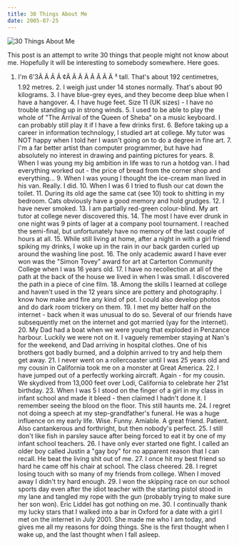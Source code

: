 ```yaml
---
title: 30 Things About Me
date: 2005-07-25
---
```


![30 Things About Me](https://source.unsplash.com/l7dbl-sUg3k/1600x900)

This post is an attempt to write 30 things that people might not know about me. Hopefully it will be interesting to somebody somewhere. Here goes.

 1.  I'm 6'3Ã Ã Ã Ã ¢Ã Ã Ã Ã Ã Ã Ã Ã ³ tall. That's about 192 centimetres, 1.92 metres.              2.  I weigh just under 14 stones normally. That's about 90 kilograms.              3.  I have blue-grey eyes, and they become deep blue when I have a hangover.              4.  I have huge feet. Size 11 (UK sizes) - I have no trouble standing up in      strong winds.              5.  I used to be able to play the whole of "The Arrival of the Queen of Sheba"      on a music keyboard. I can probably still play it if I have a few drinks      first.              6.  Before taking up a career in information technology, I studied art at      college. My tutor was NOT happy when I told her I wasn't going on to do a      degree in fine art.              7.  I'm a far better artist than computer programmer, but have had absolutely      no interest in drawing and painting pictures for years.              8.  When I was young my big ambition in life was to run a hotdog van. I had      everything worked out - the price of bread from the corner shop and      everything...              9.  When I was young I thought the ice-cream man lived in his van. Really. I      did.              10. When I was 6 I tried to flush our cat down the toilet.              11. During its old age the same cat (see 10) took to shitting in my bedroom.      Cats obviously have a good memory and hold grudges.              12. I have never smoked.              13. I am partially red-green colour-blind. My art tutor at college never      discovered this.              14. The most I have ever drunk in one night was 9 pints of lager at a company      pool tournament. I reached the semi-final, but unfortunately have no memory      of the last couple of hours at all.              15. While still living at home, after a night in with a girl friend spiking my      drinks, I woke up in the rain in our back garden curled up around the      washing line post.              16. The only academic award I have ever won was the "Simon Tovey" award for art      at Carterton Community College when I was 16 years old.              17. I have no recollection at all of the path at the back of the house we lived      in when I was small. I discovered the path in a piece of cine film.              18. Among the skills I learned at college and haven't used in the 12 years      since are pottery and photography. I know how make and fire any kind of      pot. I could also develop photos and do dark room trickery on them.              19. I met my better half on the internet - back when it was unusual to do so.      Several of our friends have subsequently met on the internet and got      married (yay for the internet).              20. My Dad had a boat when we were young that exploded in Penzance harbour.      Luckily we were not on it. I vaguely remember staying at Nan's for the      weekend, and Dad arriving in hospital clothes. One of his brothers got      badly burned, and a dolphin arrived to try and help them get away.              21. I never went on a rollercoaster until I was 25 years old and my cousin in      California took me on a monster at Great America.              22. I have jumped out of a perfectly working aircraft. Again - for my cousin.      We skydived from 13,000 feet over Lodi, California to celebrate her 21st      birthday.              23. When I was 5 I stood on the finger of a girl in my class in infant school      and made it bleed - then claimed I hadn't done it. I remember seeing the      blood on the floor. This still haunts me.              24. I regret not doing a speech at my step-grandfather's funeral. He was a huge      influence on my early life. Wise. Funny. Amiable. A great friend. Patient.      Also cantankerous and forthright, but then nobody's perfect.              25. I still don't like fish in parsley sauce after being forced to eat it by      one of my infant school teachers.              26. I have only ever started one fight. I called an older boy called Justin a      "gay boy" for no apparent reason that I can recall. He beat the living shit      out of me.              27. I once hit my best friend so hard he came off his chair at school. The      class cheered.              28. I regret losing touch with so many of my friends from college. When I moved      away I didn't try hard enough.              29. I won the skipping race on our school sports day even after the idiot      teacher with the starting pistol stood in my lane and tangled my rope with      the gun (probably trying to make sure her son won). Eric Liddel has got      nothing on me.              30. I continually thank my lucky stars that I walked into a bar in Oxford for a      date with a girl I met on the internet in July 2001. She made me who I am      today, and gives me all my reasons for doing things. She is the first      thought when I wake up, and the last thought when I fall asleep.